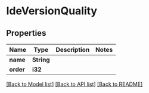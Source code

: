 # IdeVersionQuality

## Properties

Name | Type | Description | Notes
------------ | ------------- | ------------- | -------------
**name** | **String** |  | 
**order** | **i32** |  | 

[[Back to Model list]](../README.md#documentation-for-models) [[Back to API list]](../README.md#documentation-for-api-endpoints) [[Back to README]](../README.md)


